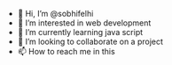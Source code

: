 - 👋 Hi, I’m @sobhifelhi
- 👀 I’m interested in web development
- 🌱 I’m currently learning java script
- 💞️ I’m looking to collaborate on a project
- 📫 How to reach me in this

<!---
sobhifelhi/sobhifelhi is a ✨ special ✨ repository because its `README.md` (this file) appears on your GitHub profile.
You can click the Preview link to take a look at your changes.
--->
